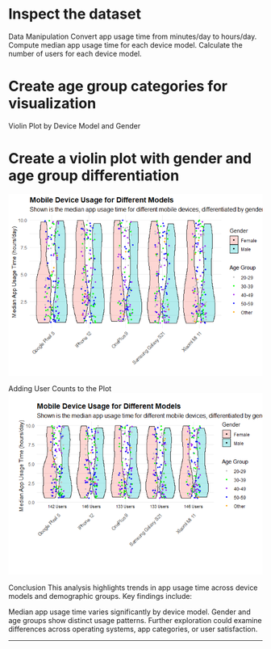 # Inspect the dataset

Data Manipulation Convert app usage time from minutes/day to hours/day.
Compute median app usage time for each device model. Calculate the
number of users for each device model.

# Create age group categories for visualization

Violin Plot by Device Model and Gender

# Create a violin plot with gender and age group differentiation

![](NicolasDelgadoL_files/figure-markdown_strict/plot1-1.png)

Adding User Counts to the Plot
![](NicolasDelgadoL_files/figure-markdown_strict/plot2-1.png)

Conclusion This analysis highlights trends in app usage time across
device models and demographic groups. Key findings include:

Median app usage time varies significantly by device model. Gender and
age groups show distinct usage patterns. Further exploration could
examine differences across operating systems, app categories, or user
satisfaction.

------------------------------------------------------------------------
